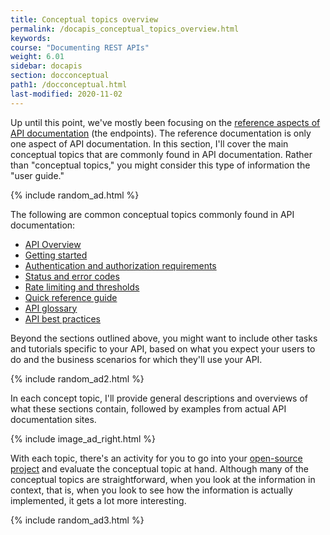 ```yaml
---
title: Conceptual topics overview
permalink: /docapis_conceptual_topics_overview.html
keywords:
course: "Documenting REST APIs"
weight: 6.01
sidebar: docapis
section: docconceptual
path1: /docconceptual.html
last-modified: 2020-11-02
---
```


Up until this point, we've mostly been focusing on the [reference aspects of API documentation](docendpoints.html) (the endpoints). The reference documentation is only one aspect of API documentation. In this section, I'll cover the main conceptual topics that are commonly found in API documentation. Rather than "conceptual topics," you might consider this type of information the "user guide."

{% include random_ad.html %}

The following are common conceptual topics commonly found in API documentation:

* [API Overview](docapis_doc_overview.html)
* [Getting started](docapis_doc_getting_started_section.html)
* [Authentication and authorization requirements](docapis_more_about_authorization.html)
* [Status and error codes](docapis_doc_status_codes.html)
* [Rate limiting and thresholds](docapis_rate_limiting_and_thresholds.html)
* [Quick reference guide](docapis_doc_quick_reference.html)
* [API glossary](docapis_glossary_section.html)
* [API best practices](docapis_best_practices_with_api.html)

Beyond the sections outlined above, you might want to include other tasks and tutorials specific to your API, based on what you expect your users to do and the business scenarios for which they'll use your API.

{% include random_ad2.html %}

In each concept topic, I'll provide general descriptions and overviews of what these sections contain, followed by examples from actual API documentation sites.

{% include image_ad_right.html %}

With each topic, there's an activity for you to go into your [open-source project](docapis_find_open_source_project.html) and evaluate the conceptual topic at hand. Although many of the conceptual topics are straightforward, when you look at the information in context, that is, when you look to see how the information is actually implemented, it gets a lot more interesting.

{% include random_ad3.html %}
